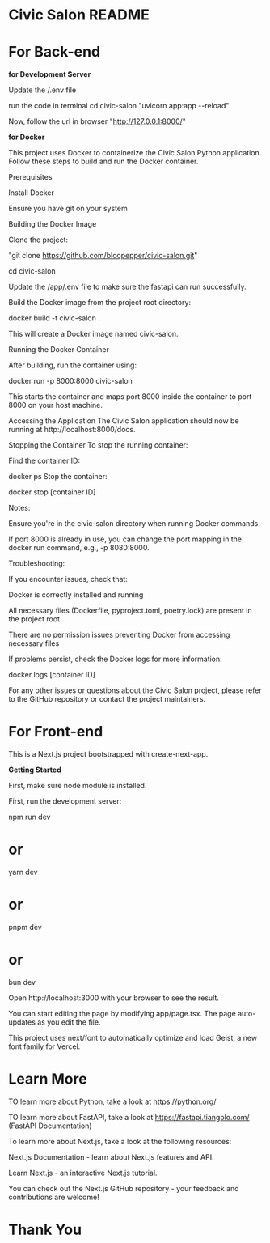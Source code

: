 # **Civic Salon README**

# For Back-end

**for Development Server**

Update the /.env file

run the code in terminal 
cd civic-salon
"uvicorn app:app --reload"

Now, follow the url in browser "http://127.0.0.1:8000/"

**for Docker**

This project uses Docker to containerize the Civic Salon Python application. Follow these steps to build and run the Docker container.

Prerequisites

Install Docker

Ensure you have git on your system

Building the Docker Image

Clone the project:

"git clone https://github.com/bloopepper/civic-salon.git"

cd civic-salon

Update the /app/.env file to make sure the fastapi can run successfully.

Build the Docker image from the project root directory:

docker build -t civic-salon .

This will create a Docker image named civic-salon.

Running the Docker Container

After building, run the container using:

docker run -p 8000:8000 civic-salon

This starts the container and maps port 8000 inside the container to port 8000 on your host machine.

Accessing the Application
The Civic Salon application should now be running at http://localhost:8000/docs.

Stopping the Container
To stop the running container:

Find the container ID:

docker ps
Stop the container:

docker stop [container ID]

Notes:

Ensure you're in the civic-salon directory when running Docker commands.

If port 8000 is already in use, you can change the port mapping in the docker run command, e.g., -p 8080:8000.

Troubleshooting:

If you encounter issues, check that:

Docker is correctly installed and running

All necessary files (Dockerfile, pyproject.toml, poetry.lock) are present in the project root

There are no permission issues preventing Docker from accessing necessary files

If problems persist, check the Docker logs for more information:

docker logs [container ID]

For any other issues or questions about the Civic Salon project, please refer to the GitHub repository or contact the project maintainers.



# For Front-end

This is a Next.js project bootstrapped with create-next-app.

**Getting Started**

First, make sure node module is installed.

First, run the development server:

npm run dev
# or
yarn dev
# or
pnpm dev
# or
bun dev

Open http://localhost:3000 with your browser to see the result.

You can start editing the page by modifying app/page.tsx. The page auto-updates as you edit the file.

This project uses next/font to automatically optimize and load Geist, a new font family for Vercel.

# Learn More
TO learn more about Python, take a look at https://python.org/ 

TO learn more about FastAPI, take a look at https://fastapi.tiangolo.com/ (FastAPI Documentation)

To learn more about Next.js, take a look at the following resources:

Next.js Documentation - learn about Next.js features and API.

Learn Next.js - an interactive Next.js tutorial.

You can check out the Next.js GitHub repository - your feedback and contributions are welcome!

# **Thank You**
